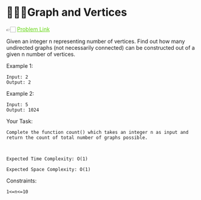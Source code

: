 # 👩🏻‍💻Graph and Vertices

 👉🏻 <a href="https://www.geeksforgeeks.org/problems/graph-and-vertices/1" style="color:rgb(98, 214, 15);">
  Problem Link
</a>

Given an integer n representing number of vertices. Find out how many undirected graphs (not necessarily connected) can be constructed out of a given n number of vertices.

 

Example 1:
```
Input: 2
Output: 2
```
Example 2:
```
Input: 5
Output: 1024
 ```

Your Task:
```
Complete the function count() which takes an integer n as input and return the count of total number of graphs possible.

 

Expected Time Complexity: O(1)

Expected Space Complexity: O(1)
```
 

Constraints:
```
1<=n<=10
```